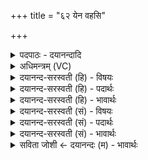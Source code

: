 +++
title = "६२ येन वहसि"

+++
<details><summary>पदपाठः - दयानन्दादि</summary>

येन॑। वह॑सि। स॒हस्र॑म्। येन॑। अ॒ग्ने॒। स॒र्व॒वे॒द॒समिति॑ सर्वऽवेद॒सम्। तेन॑। इ॒मम्। य॒ज्ञम्। नः॒। न॒य॒। स्वः᳖। दे॒वेषु॑। गन्त॑वे। ६२।
</details>

<details><summary>अधिमन्त्रम् (VC)</summary>

- विश्वकर्माग्निर्वा देवता
- देवश्रवदेववातावृषी
- निचृदार्ष्यनुष्टुप्
- गान्धारः
</details>

<details><summary>दयानन्द-सरस्वती (हि) - विषयः</summary>

फिर उसी विषय को अगले मन्त्र में कहा है ॥
</details>

<details><summary>दयानन्द-सरस्वती (हि) - पदार्थः</summary>

पदार्थान्वयभाषाः -  हे (अग्ने) पढ़ने वा पढ़ानेवाले पुरुष ! तू (येन) जिस पढ़ाने से (सहस्रम्) हजारों प्रकार के अतुल बोध को (सर्ववेदसम्) कि जिसमें सब वेद जाने जाते हैं, उसको (वहसि) प्राप्त होता और (येन) जिस पढ़ने से दूसरों को प्राप्त कराता है, (तेन) उससे (इमम्) इस (यज्ञम्) पढ़ने-पढ़ाने रूप यज्ञ को (नः) हम लोगों को (देवेषु) दिव्य गुण वा विद्वानों में (स्वर्गन्तवे) सुख के प्राप्त होने के लिये (नय) पहुँचा ॥६२ ॥
</details>

<details><summary>दयानन्द-सरस्वती (हि) - भावार्थः</summary>

भावार्थभाषाः -  जो धर्म के आचरण और निष्कपटता से विद्या देते और ग्रहण करते हैं, वे ही सुख के भागी होते हैं ॥६२ ॥
</details>

<details><summary>दयानन्द-सरस्वती (सं) - विषयः</summary>

पुनः स एव विषयः प्रकाश्यते ॥
</details>

<details><summary>दयानन्द-सरस्वती (सं) - पदार्थः</summary>

पदार्थान्वयभाषाः -  हे अग्ने ! त्वं येन सहस्रं सर्ववेदसं वहसि प्राप्नोषि, येन च प्रापयसि, तेनेमं यज्ञं नो देवेषु स्वर्गन्तवे नय ॥६२ ॥
</details>

<details><summary>दयानन्द-सरस्वती (सं) - भावार्थः</summary>

भावार्थभाषाः -  ये धर्माचरणनिष्कपटत्वाभ्यां विद्यां प्रयच्छन्ति गृह्णन्ति च, त एव सुखभागिनो भवन्ति ॥६२ ॥
</details>

<details><summary>सविता जोशी ← दयानन्दः (म) - भावार्थः</summary>

भावार्थभाषाः -  जे धर्माचरणाने व निष्कपट वृत्तीने विद्या शिकतात व शिकवितात तेच सुखाचे भागीदार असतात.
</details>